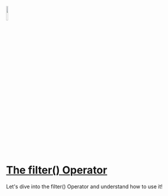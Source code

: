 <img src="https://i.ytimg.com/vi/tk5x8By3yYk/maxresdefault.jpg" width="10%" height="10%">

# [The filter() Operator](https://www.youtube.com/watch?v=tk5x8By3yYk)

Let's dive into the filter() Operator and understand how to use it!
